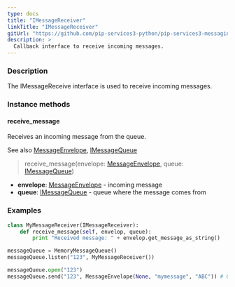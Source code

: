 ```yaml
---
type: docs
title: "IMessageReceiver"
linkTitle: "IMessageReceiver"
gitUrl: "https://github.com/pip-services3-python/pip-services3-messaging-python"
description: >
  Callback interface to receive incoming messages.
---
```


### Description

The IMessageReceive interface is used to receive incoming messages. 

### Instance methods

#### receive_message
Receives an incoming message from the queue.

See also [MessageEnvelope](../message_envelope), [IMessageQueue](../imessage_queue)

> receive_message(envelope: [MessageEnvelope](../message_envelope), queue: [IMessageQueue](../imessage_queue))

- **envelope**: [MessageEnvelope](../message_envelope) - incoming message
- **queue**: [IMessageQueue](../imessage_queue) - queue where the message comes from

### Examples

```python
class MyMessageReceiver(IMessageReceiver):
    def receive_message(self, envelop, queue):
        print "Received message: " + envelop.get_message_as_string()

messageQueue = MemoryMessageQueue()
messageQueue.listen("123", MyMessageReceiver())

messageQueue.open("123")
messageQueue.send("123", MessageEnvelope(None, "mymessage", "ABC")) # Output in console: "ABC"
```
